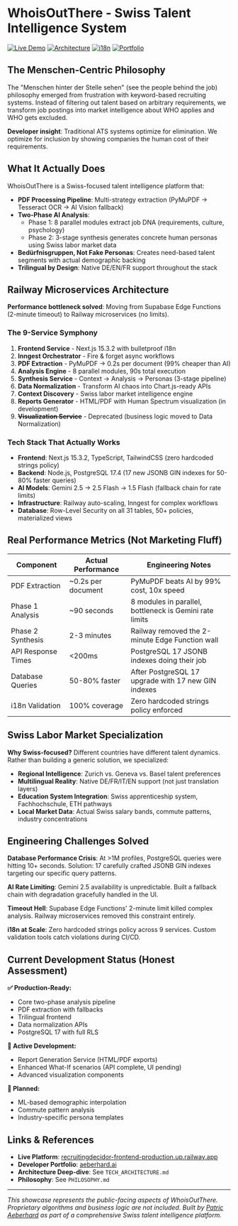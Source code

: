 # WhoisOutThere - Swiss Talent Intelligence System

[![Live Demo](https://img.shields.io/badge/Live-Production-success)](https://recruitingdecidor-frontend-production.up.railway.app)
[![Architecture](https://img.shields.io/badge/Architecture-9%20Microservices-blue)]()
[![i18n](https://img.shields.io/badge/i18n-DE%20%7C%20EN%20%7C%20FR-green)]()
[![Portfolio](https://img.shields.io/badge/Portfolio-aeberhard.ai-orange)](https://aeberhard.ai)

## The Menschen-Centric Philosophy

The "Menschen hinter der Stelle sehen" (see the people behind the job) philosophy emerged from frustration with keyword-based recruiting systems. Instead of filtering out talent based on arbitrary requirements, we transform job postings into market intelligence about WHO applies and WHO gets excluded.

**Developer insight**: Traditional ATS systems optimize for elimination. We optimize for inclusion by showing companies the human cost of their requirements.

## What It Actually Does

WhoisOutThere is a Swiss-focused talent intelligence platform that:

- **PDF Processing Pipeline**: Multi-strategy extraction (PyMuPDF → Tesseract OCR → AI Vision fallback)
- **Two-Phase AI Analysis**: 
  - Phase 1: 8 parallel modules extract job DNA (requirements, culture, psychology)
  - Phase 2: 3-stage synthesis generates concrete human personas using Swiss labor market data
- **Bedürfnisgruppen, Not Fake Personas**: Creates need-based talent segments with actual demographic backing
- **Trilingual by Design**: Native DE/EN/FR support throughout the stack

## Railway Microservices Architecture

**Performance bottleneck solved**: Moving from Supabase Edge Functions (2-minute timeout) to Railway microservices (no limits).

### The 9-Service Symphony

1. **Frontend Service** - Next.js 15.3.2 with bulletproof i18n
2. **Inngest Orchestrator** - Fire & forget async workflows  
3. **PDF Extraction** - PyMuPDF → 0.2s per document (99% cheaper than AI)
4. **Analysis Engine** - 8 parallel modules, 90s total execution
5. **Synthesis Service** - Context → Analysis → Personas (3-stage pipeline)
6. **Data Normalization** - Transform AI chaos into Chart.js-ready APIs
7. **Context Discovery** - Swiss labor market intelligence engine
8. **Reports Generator** - HTML/PDF with Human Spectrum visualization (in development)
9. **~~Visualization Service~~** - Deprecated (business logic moved to Data Normalization)

### Tech Stack That Actually Works

- **Frontend**: Next.js 15.3.2, TypeScript, TailwindCSS (zero hardcoded strings policy)
- **Backend**: Node.js, PostgreSQL 17.4 (17 new JSONB GIN indexes for 50-80% faster queries)
- **AI Models**: Gemini 2.5 → 2.5 Flash → 1.5 Flash (fallback chain for rate limits)
- **Infrastructure**: Railway auto-scaling, Inngest for complex workflows
- **Database**: Row-Level Security on all 31 tables, 50+ policies, materialized views

## Real Performance Metrics (Not Marketing Fluff)

| Component | Actual Performance | Engineering Notes |
|-----------|-------------------|-------------------|
| PDF Extraction | ~0.2s per document | PyMuPDF beats AI by 99% cost, 10x speed |
| Phase 1 Analysis | ~90 seconds | 8 modules in parallel, bottleneck is Gemini rate limits |
| Phase 2 Synthesis | 2-3 minutes | Railway removed the 2-minute Edge Function wall |
| API Response Times | <200ms | PostgreSQL 17 JSONB indexes doing their job |
| Database Queries | 50-80% faster | After PostgreSQL 17 upgrade with 17 new GIN indexes |
| i18n Validation | 100% coverage | Zero hardcoded strings policy enforced |

## Swiss Labor Market Specialization

**Why Swiss-focused?** Different countries have different talent dynamics. Rather than building a generic solution, we specialized:

- **Regional Intelligence**: Zurich vs. Geneva vs. Basel talent preferences
- **Multilingual Reality**: Native DE/FR/IT/EN support (not just translation layers)
- **Education System Integration**: Swiss apprenticeship system, Fachhochschule, ETH pathways
- **Local Market Data**: Actual Swiss salary bands, commute patterns, industry concentrations

## Engineering Challenges Solved

**Database Performance Crisis**: At >1M profiles, PostgreSQL queries were hitting 10+ seconds. Solution: 17 carefully crafted JSONB GIN indexes targeting our specific query patterns.

**AI Rate Limiting**: Gemini 2.5 availability is unpredictable. Built a fallback chain with degradation gracefully handled in the UI.

**Timeout Hell**: Supabase Edge Functions' 2-minute limit killed complex analysis. Railway microservices removed this constraint entirely.

**i18n at Scale**: Zero hardcoded strings policy across 9 services. Custom validation tools catch violations during CI/CD.

## Current Development Status (Honest Assessment)

**✅ Production-Ready:**
- Core two-phase analysis pipeline
- PDF extraction with fallbacks
- Trilingual frontend
- Data normalization APIs
- PostgreSQL 17 with full RLS

**🚧 Active Development:**
- Report Generation Service (HTML/PDF exports)
- Enhanced What-If scenarios (API complete, UI pending)
- Advanced visualization components

**🔮 Planned:**
- ML-based demographic interpolation
- Commute pattern analysis
- Industry-specific persona templates

## Links & References

- **Live Platform**: [recruitingdecidor-frontend-production.up.railway.app](https://recruitingdecidor-frontend-production.up.railway.app)
- **Developer Portfolio**: [aeberhard.ai](https://aeberhard.ai)
- **Architecture Deep-dive**: See `TECH_ARCHITECTURE.md`
- **Philosophy**: See `PHILOSOPHY.md`

---

*This showcase represents the public-facing aspects of WhoisOutThere. Proprietary algorithms and business logic are not included. Built by [Patric Aeberhard](https://aeberhard.ai) as part of a comprehensive Swiss talent intelligence platform.*